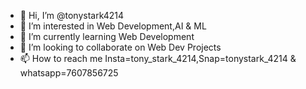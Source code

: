 - 👋 Hi, I’m @tonystark4214
- 👀 I’m interested in Web Development,AI & ML 
- 🌱 I’m currently learning Web Development
- 💞️ I’m looking to collaborate on Web Dev Projects
- 📫 How to reach me Insta=tony_stark_4214,Snap=tonystark_4214 & whatsapp=7607856725

<!---
tonystark4214/tonystark4214 is a ✨ special ✨ repository because its `README.md` (this file) appears on your GitHub profile.
You can click the Preview link to take a look at your changes.
--->
